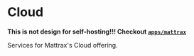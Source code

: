 # Cloud

**This is not design for self-hosting!!! Checkout [`apps/mattrax`](../mattrax)**

Services for Mattrax's Cloud offering.
